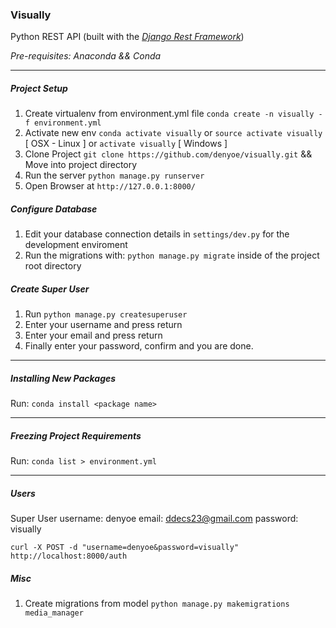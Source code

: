 ### Visually

Python REST API (built with the [*Django Rest Framework*](https://www.django-rest-framework.org))

*Pre-requisites: Anaconda && Conda*

---

##### Project Setup

1. Create virtualenv from environment.yml file `conda create -n visually -f environment.yml`
2. Activate new env `conda activate visually` or `source activate visually` [ OSX - Linux ] or `activate visually` [ Windows ]
3. Clone Project `git clone https://github.com/denyoe/visually.git` && Move into project directory
4. Run the server `python manage.py runserver`
5. Open Browser at `http://127.0.0.1:8000/`

##### Configure Database

1. Edit your database connection details in `settings/dev.py` for the development enviroment
2. Run the migrations with: `python manage.py migrate` inside of the project root directory

##### Create Super User

1. Run `python manage.py createsuperuser`
2. Enter your username and press return
3. Enter your email and press return
4. Finally enter your password, confirm and you are done.

---

##### Installing New Packages

Run: `conda install <package name>`

---

##### Freezing Project Requirements

Run: `conda list > environment.yml`

---

##### Users

Super User
	username:	denyoe
	email:		ddecs23@gmail.com
	password:	visually

`curl -X POST -d "username=denyoe&password=visually" http://localhost:8000/auth`


##### Misc

1. Create migrations from model `python manage.py makemigrations media_manager`
